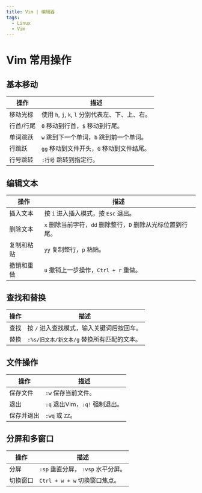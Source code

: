 ```yaml
---
title: Vim | 编辑器
tags:
  - Linux
  - Vim
---
```

# Vim 常用操作

## 基本移动

| 操作                | 描述                               |
|---------------------|------------------------------------|
| 移动光标            | 使用 `h`, `j`, `k`, `l` 分别代表左、下、上、右。  |
| 行首/行尾            | `0` 移动到行首，`$` 移动到行尾。              |
| 单词跳跃            | `w` 跳到下一个单词，`b` 跳到前一个单词。        |
| 行跳跃              | `gg` 移动到文件开头，`G` 移动到文件结尾。      |
| 行号跳转            | `:行号` 跳转到指定行。                      |

## 编辑文本

| 操作                | 描述                               |
|---------------------|------------------------------------|
| 插入文本            | 按 `i` 进入插入模式，按 `Esc` 退出。          |
| 删除文本            | `x` 删除当前字符，`dd` 删除整行，`D` 删除从光标位置到行尾。 |
| 复制和粘贴          | `yy` 复制整行，`p` 粘贴。                   |
| 撤销和重做          | `u` 撤销上一步操作，`Ctrl + r` 重做。        |

## 查找和替换

| 操作                | 描述                               |
|---------------------|------------------------------------|
| 查找                | 按 `/` 进入查找模式，输入关键词后按回车。        |
| 替换                | `:%s/旧文本/新文本/g` 替换所有匹配的文本。       |

## 文件操作

| 操作                | 描述                               |
|---------------------|------------------------------------|
| 保存文件            | `:w` 保存当前文件。                       |
| 退出                | `:q` 退出Vim，`:q!` 强制退出。              |
| 保存并退出          | `:wq` 或 `ZZ`。                         |

## 分屏和多窗口

| 操作                | 描述                               |
|---------------------|------------------------------------|
| 分屏                | `:sp` 垂直分屏， `:vsp` 水平分屏。        |
| 切换窗口            | `Ctrl + w + w` 切换窗口焦点。             |
